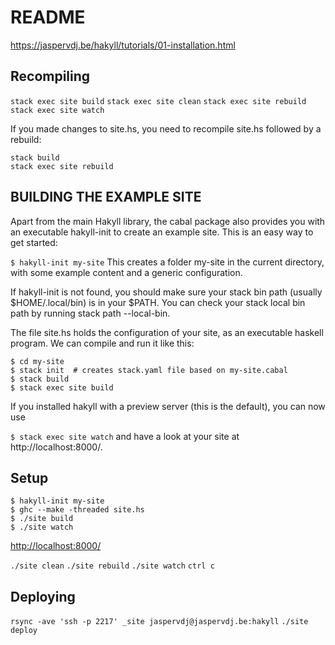 # README


https://jaspervdj.be/hakyll/tutorials/01-installation.html





## Recompiling

```stack exec site build```
```stack exec site clean```
```stack exec site rebuild```
```stack exec site watch```

If you made changes to site.hs, you need to recompile site.hs followed by a rebuild:

```
stack build
stack exec site rebuild
```


## BUILDING THE EXAMPLE SITE

Apart from the main Hakyll library, the cabal package also provides you with an executable hakyll-init to create an example site. This is an easy way to get started:

```$ hakyll-init my-site```
This creates a folder my-site in the current directory, with some example content and a generic configuration.

If hakyll-init is not found, you should make sure your stack bin path (usually $HOME/.local/bin) is in your $PATH. You can check your stack local bin path by running stack path --local-bin.

The file site.hs holds the configuration of your site, as an executable haskell program. We can compile and run it like this:

```
$ cd my-site
$ stack init  # creates stack.yaml file based on my-site.cabal
$ stack build
$ stack exec site build
```

If you installed hakyll with a preview server (this is the default), you can now use

```$ stack exec site watch```
and have a look at your site at http://localhost:8000/.









## Setup

```
$ hakyll-init my-site
$ ghc --make -threaded site.hs
$ ./site build
$ ./site watch
```

[http://localhost:8000/](http://localhost:8000/)

`./site clean`
`./site rebuild` <!-- (performs clean and build) -->
`./site watch`
`ctrl c`

## Deploying
`rsync -ave 'ssh -p 2217' _site jaspervdj@jaspervdj.be:hakyll`
`./site deploy`
